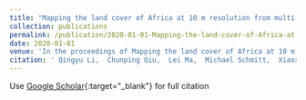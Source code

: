 ```yaml
---
title: "Mapping the land cover of Africa at 10 m resolution from multi-source remote sensing data with Google Earth Engine"
collection: publications
permalink: /publication/2020-01-01-Mapping-the-land-cover-of-Africa-at-10-m-resolution-from-multi-source-remote-sensing-data-with-Google-Earth-Engine
date: 2020-01-01
venue: 'In the proceedings of Mapping the land cover of Africa at 10 m resolution from multi-source remote sensing data with Google Earth Engine'
citation: ' Qingyu Li,  Chunping Qiu,  Lei Ma,  Michael Schmitt,  Xiaoxiang Zhu, &quot;Mapping the land cover of Africa at 10 m resolution from multi-source remote sensing data with Google Earth Engine.&quot; In the proceedings of Mapping the land cover of Africa at 10 m resolution from multi-source remote sensing data with Google Earth Engine, 2020.'
---
```

Use [Google Scholar](https://scholar.google.com/scholar?q=Mapping+the+land+cover+of+Africa+at+10+m+resolution+from+multi+source+remote+sensing+data+with+Google+Earth+Engine){:target="_blank"} for full citation
